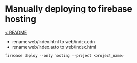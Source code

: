 # Manually deploying to firebase hosting

[< README](../../README.md)

- rename web/index.html to web/index.cdn
- rename web/index.auto to web/index.html

`firebase deploy --only hosting --project <project_name>`
